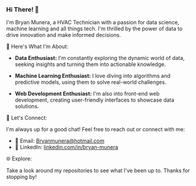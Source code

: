 ### Hi There! 👋

I'm Bryan Munera, a HVAC Technician with a passion for data science, machine learning and all things tech. I'm thrilled by the power of data to drive innovation and make informed decisions. 

🚀 Here's What I'm About:

- **Data Enthusiast:** I'm constantly exploring the dynamic world of data, seeking insights and turning them into actionable knowledge.

- **Machine Learning Enthusiast:** I love diving into algorithms and predictive models, using them to solve real-world challenges.

- **Web Development Enthusiast:** I'm also into front-end web development, creating user-friendly interfaces to showcase data solutions.

💬 Let's Connect:

I'm always up for a good chat! Feel free to reach out or connect with me:

- 📧 Email: [Bryanmunera@hotmail.com](Bryanmunera@hotmail.com)
- 💼 LinkedIn: [linkedin.com/in/bryan-munera](https://www.linkedin.com/in/bryanmunera)

🌐 Explore:

Take a look around my repositories to see what I've been up to. Thanks for stopping by!
